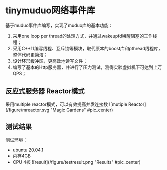 # tinymuduo网络事件库


基于muduo事件库编写，实现了muduo库的基本功能：
1. 采用one loop per thread的处理方式，并通过wakeupfd唤醒阻塞的工作线程；
2. 采用C++11编写线程、互斥锁等模块，取代原本的boost库和pthread线程库，整体代码更简洁；
3. 设计环形缓冲区，更高效地读写文件；
4. 编写了基本的Http服务器，并进行了压力测试，测得实验虚拟机下可达到上万QPS；

## 反应式服务器 Reactor模式
采用multiple reactor模式，可以有效提高并发连接数
![mutiple Reactor](/figure/mreactor.svg "Magic Gardens" #pic_center)

## 测试结果

测试环境：
- ubuntu 20.04.1
- 内存4GB
- CPU 4核
![result](/figure/testresult.png "Results" #pic_center)

